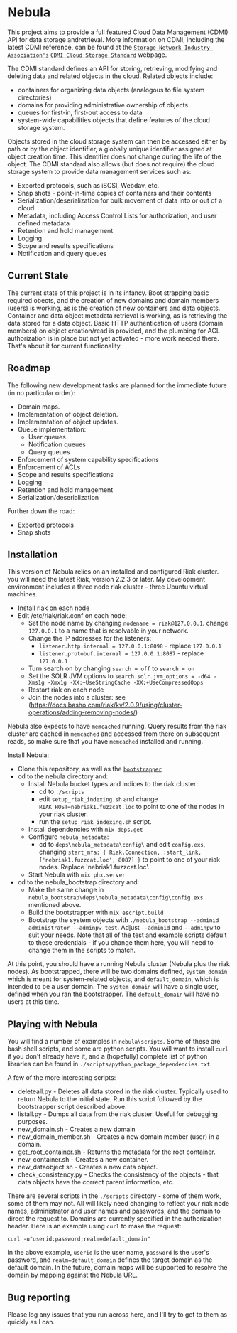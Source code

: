 # Nebula

This project aims to provide a full featured Cloud Data Management (CDMI) API
for data storage andretrieval. More information on CDMI, including the latest
CDMI reference, can be found at the [`Storage Network Industry Association's`](http://www.snia.org)
[`CDMI Cloud Storage Standard`](https://www.snia.org/cloud/cdmi) webpage.

The CDMI standard defines an API for storing, retrieving, modifying and deleting
data and related objects in the cloud. Related objects include:

  * containers for organizing data objects (analogous to file system directories)
  * domains for providing administrative ownership of objects
  * queues for first-in, first-out access to data
  * system-wide capabilities objects that define features of the cloud storage system.

Objects stored in the cloud storage system can then be accessed either by path
or by the object identifier, a globally unique identifier assigned at object
creation time. This identifier does not change during the life of the object.
The CDMI standard also allows (but does not require) the cloud storage system
to provide data management services such as:

  * Exported protocols, such as iSCSI, Webdav, etc.
  * Snap shots - point-in-time copies of containers and their contents
  * Serialization/deserialization for bulk movement of data into or out of a cloud
  * Metadata, including Access Control Lists for authorization, and user defined
    metadata
  * Retention and hold management
  * Logging
  * Scope and results specifications
  * Notification and query queues

## Current State

The current state of this project is in its infancy. Boot strapping basic
required obects, and the creation of new domains and domain members (users) is
working, as is the creation of new containers and data objects. Container and
data object metadata retrieval is working, as is retrieving the data stored
for a data object. Basic HTTP authentication of users (domain members) on
object creation/read is provided, and the plumbing for ACL authorization is in
place but not yet activated - more work needed there. That's about it for
current functionality.

## Roadmap

The following new development tasks are planned for the immediate future (in
no particular order):

  * Domain maps.
  * Implementation of object deletion.
  * Implementation of object updates.
  * Queue implementation:
    * User queues
    * Notification queues
    * Query queues
  * Enforcement of system capability specifications
  * Enforcement of ACLs
  * Scope and results specifications
  * Logging
  * Retention and hold management
  * Serialization/deserialization

Further down the road:

  * Exported protocols
  * Snap shots

## Installation

This version of Nebula relies on an installed and configured Riak cluster. you
will need the latest Riak, version 2.2.3 or later. My development environment
includes a three node riak cluster - three Ubuntu virtual machines.

  * Install riak on each node
  * Edit /etc/riak/riak.conf on each node:
    * Set the node name by changing `nodename = riak@127.0.0.1`. change
      `127.0.0.1` to a name that is resolvable in your network.
    * Change the IP addresses for the listeners:
      * `listener.http.internal = 127.0.0.1:8098` - replace `127.0.0.1`
      * `listener.protobuf.internal = 127.0.0.1:8087` - replace `127.0.0.1`
    * Turn search on by changing `search = off` to `search = on`
    * Set the SOLR JVM options to
      `search.solr.jvm_options = -d64 -Xms1g -Xmx1g -XX:+UseStringCache -XX:+UseCompressedOops`
    * Restart riak on each node
    * Join the nodes into a cluster: see (https://docs.basho.com/riak/kv/2.0.9/using/cluster-operations/adding-removing-nodes/)  

Nebula also expects to have `memcached` running. Query results from the riak
cluster are cached in `memcached` and accessed from there on subsequent reads,
so make sure that you have `memcached` installed and running.

Install Nebula:
  * Clone this repository, as well as the [`bootstrapper`](git@github.com:building39/nebula_bootstrap.git)
  * cd to the nebula directory and:
    * Install Nebula bucket types and indices to the riak cluster:
      * cd to `./scripts`
      * edit `setup_riak_indexing.sh` and change `RIAK_HOST=nebriak1.fuzzcat.loc`
        to point to one of the nodes in your riak cluster.
      * run the `setup_riak_indexing.sh` script.
    * Install dependencies with `mix deps.get`
    * Configure `nebula_metadata`:
      * cd to `deps\nebula_metadata\config\` and edit `config.exs`, changing
        `start_mfa: { Riak.Connection, :start_link, ['nebriak1.fuzzcat.loc', 8087] }`
        to point to one of your riak nodes. Replace 'nebriak1.fuzzcat.loc'.
    * Start Nebula with `mix phx.server`
  * cd to the nebula_bootstrap directory and:
    * Make the same change in `nebula_bootstrap\deps\nebula_metadata\config\config.exs`
      mentioned above.
    * Build the bootstrapper with `mix escript.build`
    * Bootstrap the system objects with `./nebula_bootstrap --adminid administrator --adminpw test`.
      Adjust `--adminid` and `--adminpw` to suit your needs. Note that all of the
      test and example scripts default to these credentials - if you change them
      here, you will need to change them in the scripts to match.

At this point, you should have a running Nebula cluster (Nebula plus the riak nodes).
As bootstrapped, there will be two domains defined, `system_domain` which is meant
for system-related objects, and `default_domain`, which is intended to be a user
domain. The `system_domain` will have a single user, defined when you ran the
bootstrapper. The `default_domain` will have no users at this time.

## Playing with Nebula

You will find a number of examples in `nebula\scripts`. Some of these are bash
shell scripts, and some are python scripts. You will want to install `curl`
if you don't already have it, and a (hopefully) complete list of python
libraries can be found in `./scripts/python_package_dependencies.txt`.

A few of the more interesting scripts:

  * deleteall.py - Deletes all data stored in the riak cluster. Typically used
    to return Nebula to the initial state. Run this script followed by the
    bootstrapper script described above.
  * listall.py - Dumps all data from the riak cluster. Useful for debugging
    purposes.
  * new_domain.sh - Creates a new domain
  * new_domain_member.sh - Creates a new domain member (user) in a domain.
  * get_root_container.sh - Returns the metadata for the root container.
  * new_container.sh - Creates a new container.
  * new_dataobject.sh - Creates a new data object.
  * check_consistency.py - Checks the consistency of the objects - that data
    objects have the correct parent information, etc.

There are several scripts in the `./scripts` directory - some of them work,
some of them may not. All will likely need changing to reflect your riak
node names, administrator and user names and passwords, and the domain to
direct the request to. Domains are currently specified in the authorization
header. Here is an example using `curl` to make the request:

  `curl -u"userid:password;realm=default_domain"`

In the above example, `userid` is the user name, `password` is the user's
password, and `realm=default_domain` defines the target domain as the default
domain. In the future, domain maps will be supported to resolve the domain by
mapping against the Nebula URL.

## Bug reporting

Please log any issues that you run across here, and I'll try to get to them
as quickly as I can.
